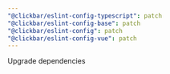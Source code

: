```yaml
---
"@clickbar/eslint-config-typescript": patch
"@clickbar/eslint-config-base": patch
"@clickbar/eslint-config": patch
"@clickbar/eslint-config-vue": patch
---
```


Upgrade dependencies

